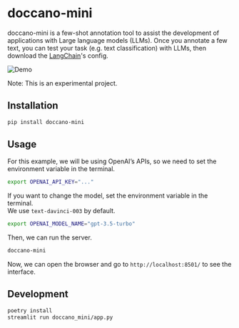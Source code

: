 # doccano-mini

doccano-mini is a few-shot annotation tool to assist the development of applications with Large language models (LLMs). Once you annotate a few text, you can test your task (e.g. text classification) with LLMs, then download the [LangChain](https://github.com/hwchase17/langchain)'s config.

![Demo](./docs/images/demo.jpg)

Note: This is an experimental project.

## Installation

```bash
pip install doccano-mini
```

## Usage

For this example, we will be using OpenAI’s APIs, so we need to set the environment variable in the terminal.

```bash
export OPENAI_API_KEY="..."
```

If you want to change the model, set the environment variable in the terminal.  
We use `text-davinci-003` by default.

```bash
export OPENAI_MODEL_NAME="gpt-3.5-turbo"
```

Then, we can run the server.

```bash
doccano-mini
```

Now, we can open the browser and go to `http://localhost:8501/` to see the interface.

## Development

```bash
poetry install
streamlit run doccano_mini/app.py
```
